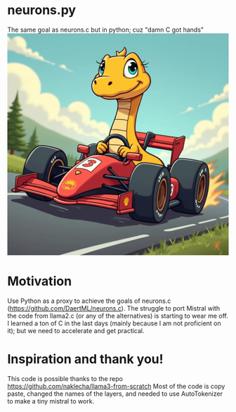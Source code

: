 # neurons.py
The same goal as neurons.c but in python; cuz "damn C got hands"
![alt text](image-5.webp "Fast Neurons in C")

# Motivation
Use Python as a proxy to achieve the goals of neurons.c (https://github.com/DaertML/neurons.c).
The struggle to port Mistral with the code from llama2.c (or any of the alternatives) is starting to wear me off.
I learned a ton of C in the last days (mainly because I am not proficient on it); but we need to accelerate and get practical.

# Inspiration and thank you!
This code is possible thanks to the repo https://github.com/naklecha/llama3-from-scratch
Most of the code is copy paste, changed the names of the layers, and needed to use AutoTokenizer to make a tiny mistral to work.
